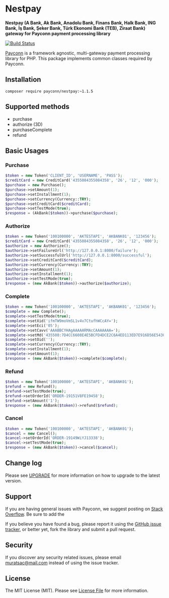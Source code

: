 # Nestpay

**Nestpay (A Bank, Ak Bank, Anadolu Bank, Finans Bank, Halk Bank, ING Bank, İş Bank, Şeker Bank, Türk Ekonomi Bank (TEB), Ziraat Bank) gateway for Payconn payment processing library**

[![Build Status](https://travis-ci.com/payconn/nestpay.svg?branch=master)](https://travis-ci.com/payconn/nestpay)

[Payconn](https://github.com/payconn/common) is a framework agnostic, multi-gateway payment
processing library for PHP. This package implements common classes required by Payconn.

## Installation

    composer require payconn/nestpay:~1.1.5

## Supported methods
* purchase
* authorize (3D)
* purchaseComplete
* refund

## Basic Usages

### Purchase
```php
$token = new Token('CLIENT_ID', 'USERNAME', 'PASS');
$creditCard = new CreditCard('4355084355084358', '26', '12', '000');
$purchase = new Purchase();
$purchase->setAmount(1);
$purchase->setInstallment(1);
$purchase->setCurrency(Currency::TRY);
$purchase->setCreditCard($creditCard);
$purchase->setTestMode(true);
$response = (AkBank($token))->purchase($purchase);
```

### Authorize
```php
$token = new Token('100100000', 'AKTESTAPI', 'AKBANK01', '123456');
$creditCard = new CreditCard('4355084355084358', '26', '12', '000');
$authorize = new Authorize();
$authorize->setFailureUrl('http://127.0.0.1:8000/failure');
$authorize->setSuccessfulUrl('http://127.0.0.1:8000/successful');
$authorize->setCreditCard($creditCard);
$authorize->setCurrency(Currency::TRY);
$authorize->setAmount(1);
$authorize->setInstallment(1);
$authorize->setTestMode(true);
$response = (new AkBank($token))->authorize($authorize);
```

### Complete
```php
$token = new Token('100100000', 'AKTESTAPI', 'AKBANK01', '123456');
$complete = new Complete();
$complete->setTestMode(true);
$complete->setXid('ifmTW9moVmSL1v4v7CtufhWCcAY=');
$complete->setEci('05');
$complete->setCavv('AAABBCYHAgAAAAARMAcCAAAAAAA=');
$complete->setMd('435508:7D4CC6608E4E5BCFD4DCE2C6A4ED113ED7E916D56E54302CD49012778C2652D6:4285:##100100000');
$complete->setOid('');
$complete->setCurrency(Currency::TRY);
$complete->setInstallment(1);
$complete->setAmount(1);
$response = (new AkBank($token))->complete($complete);
```

### Refund
```php
$token = new Token('100100000', 'AKTESTAPI', 'AKBANK01');
$refund = new Refund();
$refund->setTestMode(true);
$refund->setOrderId('ORDER-19151V8FE19458');
$refund->setAmount('1');
$response = (new AkBank($token))->refund($refund);
```

### Cancel
```php
$token = new Token('100100000', 'AKTESTAPI', 'AKBANK01');
$cancel = new Cancel();
$cancel->setOrderId('ORDER-19149WiYJ13338');
$cancel->setTestMode(true);
$response = (new AkBank($token))->cancel($cancel);
```

## Change log

Please see [UPGRADE](UPGRADE.md) for more information on how to upgrade to the latest version.

## Support

If you are having general issues with Payconn, we suggest posting on
[Stack Overflow](http://stackoverflow.com/). Be sure to add the

If you believe you have found a bug, please report it using the [GitHub issue tracker](https://github.com/payconn/nestpay/issues),
or better yet, fork the library and submit a pull request.


## Security

If you discover any security related issues, please email muratsac@mail.com instead of using the issue tracker.


## License

The MIT License (MIT). Please see [License File](LICENSE.md) for more information.
